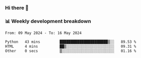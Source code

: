 ### Hi there 👋

### 📊 Weekly development breakdown
<!--START_SECTION:waka-->

```txt
From: 09 May 2024 - To: 16 May 2024

Python   43 mins         ██████████████████████▒░░   89.53 %
HTML     4 mins          ██▒░░░░░░░░░░░░░░░░░░░░░░   09.31 %
Other    0 secs          ▒░░░░░░░░░░░░░░░░░░░░░░░░   01.16 %
```

<!--END_SECTION:waka-->
